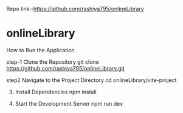 Repo link:-https://github.com/rashiya795/onlineLibrary

# onlineLibrary

How to Run the Application

step-1 Clone the Repository
git clone https://github.com/rashiya795/onlineLibrary.git

step2 Navigate to the Project Directory
cd onlineLibrary/vite-project

3. Install Dependencies
   npm install
   
4. Start the Development Server
   npm run dev


